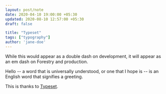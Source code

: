 ```yaml
---
layout: post/note
date: 2020-04-10 19:00:00 +05:30
updated: 2020-08-10 12:57:00 +05:30
draft: false

title: "Typeset"
tags: ["typography"]
author: 'jane-doe'
---
```


While this would appear as a double dash on development, it will appear as an em dash on Forestry and production.

Hello -- a word that is universally understood, or one that I hope is -- is an English word that signifies a greeting.

This is thanks to [Typeset](https://github.com/davidmerfield/Typeset).
